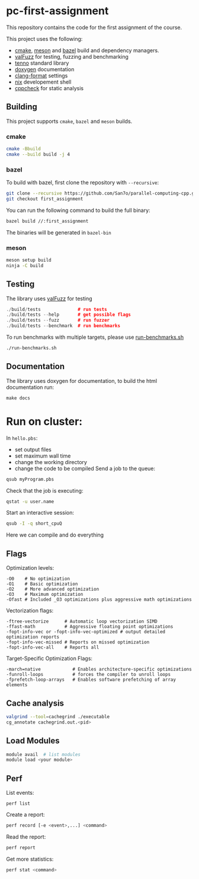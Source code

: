 # pc-first-assignment

This repository contains the code for the first assignment of
the course.

This project uses the following:

- [cmake](./CMakeLists.txt), [meson](./meson.build) and [bazel](https://bazel.build/) build and dependency managers.
- [valFuzz](https://github.com/San7o/valFuzz) for testing, fuzzing and benchmarking
- [tenno](https://github.com/San7o/tenno-tl) standard library
- [doxygen](./doxtgen.conf) documentation
- [clang-format](./.clang-format) settings
- [nix](./flake.nix) developement shell
- [cppcheck](https://cppcheck.sourceforge.io/) for static analysis 

## Building

This project supports `cmake`, `bazel` and `meson` builds.

### cmake

```bash
cmake -Bbuild
cmake --build build -j 4
```

### bazel

To build with bazel, first clone the repository with `--recursive`:
```bash
git clone --recursive https://github.com/San7o/parallel-computing-cpp.git
git checkout first_assignment
```
You can run the following command to build the full binary:
```bash
bazel build //:first_assignment
```
The binaries will be generated in `bazel-bin`

### meson

```bash
meson setup build
ninja -C build
```

## Testing

The library uses [valFuzz](https://github.com/San7o/valFuzz) for testing
```c++
./build/tests              # run tests
./build/tests --help       # get possible flags
./build/tests --fuzz       # run fuzzer
./build/tests --benchmark  # run benchmarks
```

To run benchmarks with multiple targets, please use [run-benchmarks.sh](./run-benchmarks.sh)
```bash
./run-benchmarks.sh
```

## Documentation

The library uses doxygen for documentation, to build the html documentation run:
```
make docs
```

# Run on cluster:

In `hello.pbs`:
- set output files
- set maximum wall time
- change the working directory
- change the code to be compiled
Send a job to the queue:
```bash
qsub myProgram.pbs
```
Check that the job is executing:
```bash
qstat -u user.name
```
Start an interactive session:
```bash
qsub -I -q short_cpuQ
```
Here we can compile and do everything

## Flags

Optimization levels:
```
-O0    # No optimization
-O1    # Basic optimization
-O2    # More advanced optimization
-O3    # Maximum optimization
-Ofast # Included _O3 optimizations plus aggressive math optimizations
```
Vectorization flags:
```
-ftree-vectorize      # Automatic loop vectorization SIMD
-ffast-math           # Aggressive floating point optimizations
-fopt-info-vec or -fopt-info-vec-optimized # output detailed optimization reports
-fopt-info-vec-missed # Reports on missed optimization
-fopt-info-vec-all    # Reports all
```
Target-Specific Optimization Flags:
```
-march=native            # Enables architecture-specific optimizations
-funroll-loops           # forces the compiler to unroll loops
-fprefetch-loop-arrays   # Enables software prefetching of array elements
```

## Cache analysis

```bash
valgrind --tool=cachegrind ./executable
cg_annotate cachegrind.out.<pid>
```

## Load Modules

```bash
module avail  # list modules
module load <your module>
```

## Perf

List events:
```
perf list
```

Create a report:
```bash
perf record [-e <event>,...] <command>
```

Read the report:
```bash
perf report
```

Get more statistics:
```bash
perf stat <command>
```
